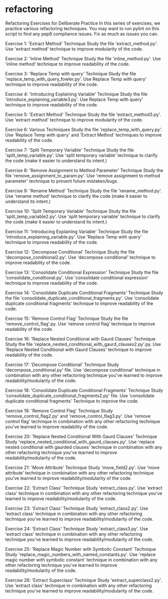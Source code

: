 # refactoring
Refactoring Exercises for Deliberate Practice
In this series of exercises, we practice various refactoring techniques. You may want to run pylint on this script to find any pep8 compliance issues. Fix as much as issues you can.

Exercise 1: 'Extract Method' Technique
Study the file 'extract_method.py'. Use 'extract method' technique to improve modularity of the code.

Exercise 2: 'Inline Method' Technique
Study the file 'inline_method.py'. Use 'inline method' technique to improve readability of the code.

Exercise 3: 'Replace Temp with query' Technique
Study the file 'replace_temp_with_query_fowler.py'. Use Replace Temp with query' technique to improve readability of the code.

Exercise 4: 'Introducing Explaining Variable' Technique
Study the file 'introduce_explaining_variable3.py'. Use Replace Temp with query' technique to improve readability of the code.

Exercise 5: 'Extract Method' Technique
Study the file 'extract_method3.py'. Use 'extract method' technique to improve modularity of the code.

Exercise 6: Various Techniques
Study the file 'replace_temp_with_query.py'. Use 'Replace Temp with query' and 'Extract Method' techniques to improve readability of the code.

Exercise 7: 'Split Temporary Variable' Technique
Study the file 'split_temp_variable.py'. Use 'split temporary variable' technique to clarify the code (make it easier to understand its intent.)

Exercise 8: 'Remove Assignment to Method Parameter' Technique
Study the file 'remove_assignment_to_param.py'. Use 'remove assignment to method parameter' technique to prevent future mistakes/bugs.

Exercise 9: 'Rename Method' Technique
Study the file 'rename_method.py'. Use 'rename method' technique to clarify the code (make it easier to understand its intent.)

Exercise 10: 'Split Temporary Variable' Technique
Study the file 'split_temp_variable2.py'. Use 'split temporary variable' technique to clarify the code (make it easier to understand its intent.)

Exercise 11: 'Introducing Explaining Variable' Technique
Study the file 'introduce_explaining_variable.py'. Use 'Replace Temp with query' technique to improve readability of the code.

Exercise 12: 'Decompose Conditional' Technique
Study the file 'decompose_conditional2.py'. Use 'decompose conditional' technique to improve readability of the code.

Exercise 13: 'Consolidate Conditional Expression' Technique
Study the file 'consolidate_conditional.py'. Use 'consolidate conditional expression' technique to improve readability of the code.

Exercise 14: 'Consolidate Duplicate Conditional Fragments' Technique
Study the file 'consolidate_duplicate_conditional_fragments.py'. Use 'consolidate duplicate conditional fragments' technique to improve readability of the code.

Exercise 15: 'Remove Control Flag' Technique
Study the file 'remove_control_flag'.py. Use 'remove control flag' technique to improve readability of the code.

Exercise 16: 'Replace Nested Conditional with Gaurd Clauses' Technique
Study the file 'replace_nested_conditional_with_gaurd_clauses2.py'.py. Use 'Replace Nested Conditional with Gaurd Clauses' technique to improve readability of the code.

Exercise 17: 'Decompose Conditional' Technique
Study 'decompose_conditional.py' file. Use 'decompose conditional' technique in combination with any other refactoring technique you've learned to improve readability/modularity of the code.

Exercise 18: 'Consolidate Duplicate Conditional Fragments' Technique
Study 'consolidate_duplicate_conditional_fragments2.py' file. Use 'consolidate duplicate conditional fragments' Technique to improve the code.

Exercise 19: 'Remove Control Flag' Technique
Study 'remove_control_flag2.py' and 'remove_control_flag3.py'. Use 'remove control flag' technique in combination with any other refactoring technique you've learned to improve readability of the code.

Exercise 20: 'Replace Nested Conditional With Gaurd Clauses' Technique
Study 'replace_nested_conditional_with_gaurd_clauses.py'. Use 'replace nested conditional with gaurded clauses' technique in combination with any other refactoring technique you've learned to improve readability/modularity of the code.

Exercise 21: 'Move Attribute' Technique
Study 'move_field2.py'. Use 'move attribute' technique in combination with any other refactoring technique you've learned to improve readability/modularity of the code.

Exercise 22: 'Extract Class' Technique
Study 'extract_class.py'. Use 'extract class' technique in combination with any other refactoring technique you've learned to improve readability/modularity of the code.

Exercise 23: 'Extract Class' Technique
Study 'extract_class2.py'. Use 'extract class' technique in combination with any other refactoring technique you've learned to improve readability/modularity of the code.

Exercise 24: 'Extract Class' Technique
Study 'extract_class3.py'. Use 'extract class' technique in combination with any other refactoring technique you've learned to improve readability/modularity of the code.

Exercise 25: 'Replace Magic Number with Symbolic Constant' Technique
Study 'replace_magic_numbers_with_named_constants.py'. Use 'replace magic number with symbolic constant' technique in combination with any other refactoring technique you've learned to improve readability/modularity of the code.

Exercise 26: 'Extract Superclass' Technique
Study 'extract_superclass2.py'. Use 'extract class' technique in combination with any other refactoring technique you've learned to improve readability/modularity of the code.